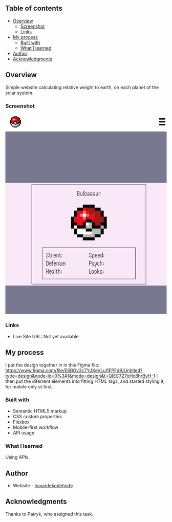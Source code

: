 ## Table of contents

-   [Overview](#overview)
    -   [Screenshot](#screenshot)
    -   [Links](#links)
-   [My process](#my-process)
    -   [Built with](#built-with)
    -   [What I learned](#what-i-learned)
-   [Author](#author)
-   [Acknowledgments](#acknowledgments)

## Overview

Simple website calculating relative weight to earth, on each planet of the solar system.

### Screenshot

![](images/landingPageMobile.png)

<!-- ![](images/screenshotMain.png) -->

### Links

-   Live Site URL: Not yet available

## My process

I put the design together in in this Figma file: https://www.figma.com/file/E6BGv3c7YJXeVLul1FPFd9/Untitled?type=design&node-id=0%3A1&mode=design&t=QIEC7Z7oHc8hrByH-1 I then put the diferrent elements into fitting HTML tags, and started styling it, for mobile only at first.

### Built with

-   Semantic HTML5 markup
-   CSS custom properties
-   Flexbox
-   Mobile-first workflow
-   API usage

### What I learned

Using APIs.

## Author

-   Website - [havardekodehode]("portfolioSite")

## Acknowledgments

Thanks to Patryk, who assigned this task.
